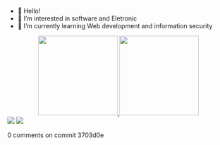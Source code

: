 - 👋 Hello!
- 👀 I’m interested in software and Eletronic
- 🌱 I’m currently learning Web development and information security

<!---
glasser95/glasser95 is a ✨ special ✨ repository because its `README.md` (this file) appears on your GitHub profile.
You can click the Preview link to take a look at your changes.
--->
<div>
  <div align="center">
    <a href="https://github.com/glasser95">
    <img height="180em" src="https://github-readme-stats.vercel.app/api?username=glasser95&show_icons=true&theme=dark&include_all_commits=true&count_private=true"/>
    <img height="180em" src="https://github-readme-stats.vercel.app/api/top-langs/?username=glasser95&layout=compact&langs_count=7&theme=dark"/>
  </div>

  <div> 
    <a href = "mailto:glasserpaulo95@gmail.com"><img src="https://img.shields.io/badge/-Gmail-%23333?style=for-the-badge&logo=gmail&logoColor=white" target="_blank"></a>
    <a href="https://www.linkedin.com/in/glasser-fernando-paulo-0ab50a160/" target="_blank"><img src="https://img.shields.io/badge/-LinkedIn-%230077B5?style=for-the-badge&logo=linkedin&logoColor=white" target="_blank"></a>
  </div>
  
</div>



0 comments on commit 3703d0e
